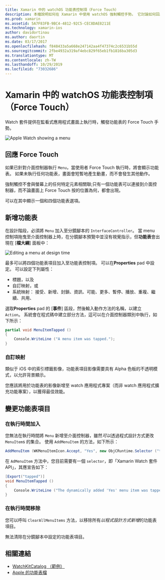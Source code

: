```yaml
---
title: Xamarin 中的 watchOS 功能表控制項（Force Touch）
description: 本檔說明如何在 Xamarin 中使用 watchOS 強制觸控手勢。 它討論如何回應強制觸控、如何新增功能表，以及變更功能表項目。
ms.prod: xamarin
ms.assetid: 5A7F83FB-9BC4-4812-92C5-CEC8DAE8211E
ms.technology: xamarin-ios
author: davidortinau
ms.author: daortin
ms.date: 03/17/2017
ms.openlocfilehash: f848433a5a668e247142aa4f47374c2c6531b55d
ms.sourcegitcommit: 2fbe4932a319af4ebc829f65eb1fb1816ba305d3
ms.translationtype: MT
ms.contentlocale: zh-TW
ms.lasthandoff: 10/29/2019
ms.locfileid: "73032686"
---
```

# <a name="watchos-menu-control-force-touch-in-xamarin"></a>Xamarin 中的 watchOS 功能表控制項（Force Touch）

Watch 套件提供在監看式應用程式畫面上執行時，觸發功能表的 Force Touch 手勢。

![](menu-images/menu.png "Apple Watch showing a menu")
<!-- watch image courtesy of http://infinitapps.com/bezel/ -->

## <a name="responding-to-force-touch"></a>回應 Force Touch

如果已針對介面控制器執行 `Menu`，當使用者 Force Touch 執行時，將會顯示功能表。 如果未執行任何功能表，畫面會短暫地產生動畫，而不會發生其他動作。

強制觸控不會與螢幕上的任何特定元素相關聯;只有一個功能表可以連接到介面控制器，而不論畫面上 Force Touch 按的位置為何，都會出現。

可以在其中顯示一個和四個功能表選項。

## <a name="adding-a-menu"></a>新增功能表

在設計階段，必須將 `Menu` 加入至分鏡腳本的 `InterfaceController`。 當 menu 控制項拖曳至介面控制器上時，在分鏡腳本預覽中並沒有視覺指示，但**功能表**會出現在 [**檔大綱**] 面板中：

![](menu-images/menu-action.png "Editing a menu at design time")

最多可以將四個功能表項目加入至功能表控制項。 可以在**Properties** pad 中設定。 可以設定下列屬性：

- 標題，以及
- 自訂映射，或
- 系統映射： 接受、新增、封鎖、資訊、可能、更多、暫停、播放、重複、繼續、共用、

選取**Properties** pad 的 [**事件**] 區段，然後輸入動作方法的名稱，以建立 `Action`。 系統會在程式碼中建立部分方法，這可以在介面控制器類別中執行，如下所示：

```csharp
partial void MenuItemTapped ()
{
    Console.WriteLine ("A menu item was tapped.");
}
```

### <a name="custom-images"></a>自訂映射

類似于 iOS 中的索引標籤影像，功能表項目影像需要具有 Alpha 色板的不透明模式，以允許背景顯示。

您應該將用於功能表的影像新增至 watch 應用程式專案（而非 watch 應用程式擴充功能專案），以獲得最佳效能。

## <a name="changing-the-menu-items"></a>變更功能表項目

<!--
### Design Time Items

Menu items added the storyboard can be shown and hidden programmatically.
-->

### <a name="adding-at-runtime"></a>在執行時間加入

您無法在執行時間將 `Menu` 新增至介面控制器，雖然*可以*透過程式設計方式更改 `MenuItem`s 的集合。
使用 `AddMenuItem` 的方法，如下所示：

```csharp
AddMenuItem (WKMenuItemIcon.Accept, "Yes", new ObjCRuntime.Selector ("tapped"));
```

在 `AdMenuItem` 方法中，您目前需要有一個 `selector`，即「Xamarin Watch 套件 API」，其應宣告如下：

```csharp
[Export("tapped")]
void MenuItemTapped ()
{
    Console.WriteLine ("The dynamically added 'Yes' menu item was tapped.");
}
```

### <a name="removing-at-runtime"></a>在執行時間移除

您可以呼叫 `ClearAllMenuItems` 方法，以移除所有*以程式設計方式新增*的功能表項目。

無法清除在分鏡腳本中設定的功能表項目。

## <a name="related-links"></a>相關連結

- [WatchKitCatalog （範例）](https://docs.microsoft.com/samples/xamarin/ios-samples/watchos-watchkitcatalog)
- [Apple 的功能表檔](https://developer.apple.com/library/prerelease/ios/documentation/General/Conceptual/WatchKitProgrammingGuide/Menus.html)
